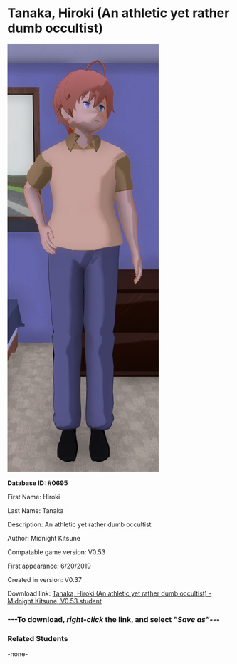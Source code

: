 # Tanaka, Hiroki (An athletic yet rather dumb occultist)

<img src="../../Files/Images/Tanaka, Hiroki (An athletic yet rather dumb occultist).png" title="Tanaka, Hiroki (An athletic yet rather dumb occultist) - Midnight Kitsune, V0.53">

**Database ID: #0695**

First Name: Hiroki

Last Name: Tanaka

Description: An athletic yet rather dumb occultist

Author: Midnight Kitsune

Compatable game version: V0.53

First appearance: 6/20/2019

Created in version: V0.37

Download link: <a href="https://raw.githubusercontent.com/Arbiter1223/Daigaku-Gurashi-Custom-Students/master/Files/Student%20Files/Tanaka%2C%20Hiroki%20(An%20athletic%20yet%20rather%20dumb%20occultist)%20-%20Midnight%20Kitsune%2C%20V0.53.student">Tanaka, Hiroki (An athletic yet rather dumb occultist) - Midnight Kitsune, V0.53.student</a>

### ---**To download, _right-click_ the link, and select _"Save as"_**---

### Related Students

-none-
